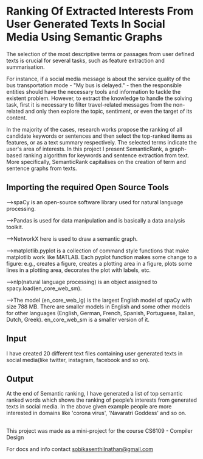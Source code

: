 # Ranking Of Extracted Interests From User Generated Texts In Social Media Using Semantic Graphs
The selection of the most descriptive terms or passages from user defined texts is crucial for several tasks, such as feature extraction and summarisation. 

For instance, if a social media message is about the service quality of the bus transportation mode - "My bus is delayed." - then the responsible entities should have the necessary tools and information to tackle the existent problem. However, to extract the knowledge to handle the solving task, first it is necessary to filter travel-related messages from the non-related and only then explore the topic, sentiment, or even the target of its content. 

In the majority of the cases, research works propose the ranking of all candidate keywords or sentences and then select the top-ranked items as features, or as a text summary respectively. The selected terms indicate the user's area of interests.  In this project I present SemanticRank, a graph-based ranking algorithm for keywords and sentence extraction from text.  More specifically, SemanticRank capitalises on the creation of term and sentence graphs from texts.

## Importing the required Open Source Tools
-->spaCy is an open-source software library used for natural language processing.

-->Pandas is used for data manipulation and is basically a data analysis toolkit.

-->NetworkX here is used to draw a semantic graph.

-->matplotlib.pyplot is a collection of command style functions that make matplotlib work like MATLAB. Each pyplot function makes some change to a figure: e.g., creates a figure, creates a plotting area in a figure, plots some lines in a plotting area, decorates the plot with labels, etc.

-->nlp(natural language processing) is an object assigned to spacy.load(en_core_web_sm).

-->The model (en_core_web_lg) is the largest English model of spaCy with size 788 MB. There are smaller models in English and some other models for other languages (English, German, French, Spanish, Portuguese, Italian, Dutch, Greek).  en_core_web_sm is a smaller version of it.

## Input
I have created 20 different text files containing user generated texts in social media(like twitter, instagram, facebook and so on).

## Output
At the end of Semantic ranking, I have generated a list of top semantic ranked words which shows the ranking of people’s interests from generated texts in social media. In the above given example people are more interested in domains like 'corona virus', 'Navaratri Goddess' and so on. 

##  
This project was made as a mini-project for the course CS6109 - Compiler Design

For docs and info contact sobikasenthilnathan@gmail.com
